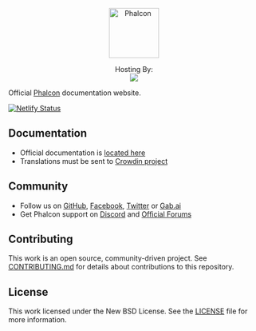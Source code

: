 <p align="center"><a href="https://docs.phalconphp.com" target="_blank">
    <img src="https://assets.phalconphp.com/phalcon/images/svg/phalcon-logo-transparent-black.svg" height="100" alt="Phalcon"/>
</a></p>

<p align="center">
    Hosting By:
    <br />
    <a href="https://www.netlify.com">
        <img src="https://www.netlify.com/img/global/badges/netlify-color-accent.svg"/>
    </a>
</p>

Official [Phalcon][0] documentation website.

[![Netlify Status](https://api.netlify.com/api/v1/badges/96373ff5-88bd-4788-9d2d-1d40f4759803/deploy-status)](https://app.netlify.com/sites/phalcon-docs/deploys)

Documentation
-------------
* Official documentation is [located here][1]
* Translations must be sent to [Crowdin project][2]

Community
---------
* Follow us on [GitHub][3], [Facebook][4], [Twitter][5] or [Gab.ai][6]
* Get Phalcon support on [Discord][7] and [Official Forums][8]

Contributing
------------

This work is an open source, community-driven project. See [CONTRIBUTING.md][9]
for details about contributions to this repository.

License
-------

This work licensed under the New BSD License. See the [LICENSE][10] file for more information.

[0]: https://phalconphp.com
[1]: https://docs.phalconphp.com
[2]: https://crowdin.com/project/phalcon-documentation
[3]: https://github.com/phalcon/cphalcon
[4]: https://phalcon.link/fb
[5]: https://phalcon.link/t
[6]: https://phalcon.link/gab
[7]: https://phalcon.link/discord
[8]: https://forum.phalconphp.com
[9]: https://github.com/phalcon/docs-app/blob/master/CONTRIBUTING.md
[10]: https://github.com/phalcon/docs-app/blob/master/LICENSE.txt
